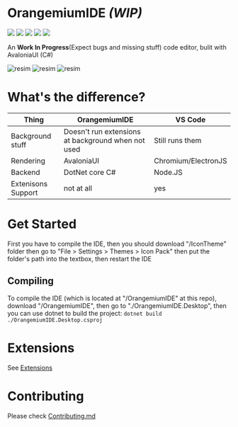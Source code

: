 # OrangemiumIDE *(WIP)*
![](https://img.shields.io/bitbucket/pr/HAKANKOKCU/OrangemiumIDE?style=for-the-badge)
![](https://img.shields.io/bitbucket/issues/HAKANKOKCU/OrangemiumIDE?style=for-the-badge)
![](https://img.shields.io/github/v/release/HAKANKOKCU/OrangemiumIDE?style=for-the-badge)
![](https://img.shields.io/github/commit-activity/m/HAKANKOKCU/OrangemiumIDE?style=for-the-badge)
![](https://img.shields.io/github/license/HAKANKOKCU/OrangemiumIDE?style=for-the-badge)


An **Work In Progress**(Expect bugs and missing stuff) code editor, bulit with AvaloniaUI (C#)

![resim](https://github.com/HAKANKOKCU/OrangemiumIDE/assets/103432992/db0ed8e8-0be9-46a6-a8e0-8593e8eb5c01)
![resim](https://github.com/HAKANKOKCU/OrangemiumIDE/assets/103432992/2fa1805f-ff76-4f47-8a41-db2c45a97368)
![resim](https://github.com/HAKANKOKCU/OrangemiumIDE/assets/103432992/e719ad2b-815d-4dbc-8aa1-630a83d29c20)

# What's the difference?
 | Thing | OrangemiumIDE | VS Code |
 | - | - | - |
 | Background stuff | Doesn't run extensions at background when not used | Still runs them |
 | Rendering | AvaloniaUI | Chromium/ElectronJS |
 | Backend | DotNet core C# | Node.JS |
 | Extenisons Support | not at all | yes
 
 

# Get Started
First you have to compile the IDE, then you should download "/IconTheme" folder then go to "File > Settings > Themes > Icon Pack" then put the folder's path into the textbox, then restart the IDE
## Compiling
To compile the IDE (which is located at "/OrangemiumIDE" at this repo), download "/OrangemiumIDE", then go to "./OrangemiumIDE.Desktop", then you can use dotnet to build the project: `dotnet build ./OrangemiumIDE.Desktop.csproj` 
# Extensions
See [Extensions](https://github.com/HAKANKOKCU/OrangemiumIDE/blob/main/docs/extensions.md)
# Contributing
Please check [Contributing.md](https://github.com/HAKANKOKCU/OrangemiumIDE/blob/main/docs/CONTRIBUTING.md)
